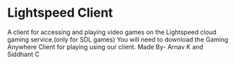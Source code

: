 # Lightspeed Client
A client for accessing and playing video games on the Lightspeed cloud gaming service.(only for SDL games)
You will need to download the Gaming Anywhere Client for playing using our client.
Made By- Arnav K and Siddhant C
